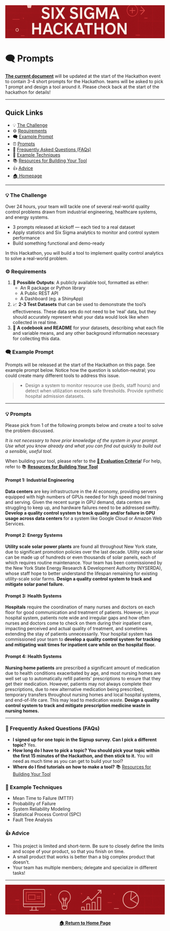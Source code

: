 ![](images/banner_thin.png)
---

# 🗨️ Prompts

[**The current document**](https://github.com/timothyfraser/sixsigmahackathon/blob/main/docs/prompts.md) will be updated at the start of the Hackathon event to contain 3-4 short prompts for the Hackathon.
teams will be asked to pick 1 prompt and design a tool around it. Please check back at the start of the hackathon for details! 

---

## Quick Links

- 💡 [The Challenge](https://github.com/timothyfraser/sixsigmahackathon/blob/main/docs/prompts.md#-the-challenge)
- ⚙️ [Requirements](https://github.com/timothyfraser/sixsigmahackathon/blob/main/docs/prompts.md#-requirements)
- 🗨️ [Example Prompt](https://github.com/timothyfraser/sixsigmahackathon/blob/main/docs/prompts.md#-example-prompt)
- ⏰ [Prompts](https://github.com/timothyfraser/sixsigmahackathon/blob/main/docs/prompts.md#-prompts)
- 💬 [Frequently Asked Questions (FAQs)](https://github.com/timothyfraser/sixsigmahackathon/blob/main/docs/prompts.md#-frequently-asked-questions-faqs)
- 🔧 [Example Techniques](https://github.com/timothyfraser/sixsigmahackathon/blob/main/docs/prompts.md#-example-techniques)
- 📚 [Resources for Building Your Tool](https://github.com/timothyfraser/sixsigmahackathon/blob/main/docs/resources.md)
- 👍 [Advice](https://github.com/timothyfraser/sixsigmahackathon/blob/main/docs/prompts.md#-advice)
- [🏠 Homepage](https://github.com/timothyfraser/sixsigmahackathon/tree/main)

---

### 💡 The Challenge

Over 24 hours, your team will tackle one of several real-world quality control problems drawn from industrial engineering, healthcare systems, and energy systems.

- 3 prompts released at kickoff — each tied to a real dataset
- Apply statistics and Six Sigma analytics to monitor and control system performance
- Build something functional and demo-ready

In this Hackathon, you will build a tool to implement quality control analytics to solve a real-world problem.

### ⚙️ Requirements

1. 🚀 **Possible Outputs**: A publicly available tool, formatted as either:
   - An R package or Python library
   - A Public REST API
   - A Dashboard (eg. a ShinyApp)
2. 📈 **2-3 Test Datasets** that can be used to demonstrate the tool’s effectiveness. These data sets do not need to be ‘real’ data, but they should accurately represent what your data would look like when collected in real time. 
3. 📑 **A codebook and README** for your datasets, describing what each file and variable means, and any other background information necessary for collecting this data.

### 🗨️ Example Prompt

Prompts will be released at the start of the Hackathon on this page. 
See example prompt below. Notice how the question is solution-neutral; you could create many different tools to address this issue.

> - Design a system to monitor resource use (beds, staff hours) and detect when utilization exceeds safe thresholds. Provide synthetic hospital admission datasets.

---

### 💡 Prompts 

Please pick from 1 of the following prompts below and create a tool to solve the problem discussed.

*It is not necessary to have prior knowledge of the system in your prompt. Use what you know already and what you can find out quickly to build out a sensible, useful tool.*

When building your tool, please refer to the [**🔢 Evaluation Criteria**](https://github.com/timothyfraser/sixsigmahackathon )! For help, refer to 📚 [**Resources for Building Your Tool**](https://github.com/timothyfraser/sixsigmahackathon/blob/main/docs/resources.md)
#### Prompt 1: Industrial Engineering

**Data centers** are key infrastructure in the AI economy, providing servers equipped with high numbers of GPUs needed for high speed model training and serving. Given the recent surge in GPU demand, data centers are struggling to keep up, and hardware failures need to be addressed swiftly. 
**Develop a quality control system to track quality and/or failure in GPU usage across data centers** for a system like Google Cloud or Amazon Web Services. 

#### Prompt 2: Energy Systems

**Utility scale solar power plants** are found all throughout New York state, due to significant promotion policies over the last decade. Utility scale solar can be made up of hundreds or even thousands of solar panels, each of which requires routine maintenance. Your team has been commissioned by the New York State Energy Research & Development Authority (NYSERDA), whose staff hope to better understand the lifespan remaining for existing utility-scale solar farms. 
**Design a quality control system to track and mitigate solar panel failure.**


#### Prompt 3: Health Systems

**Hospitals** require the coordination of many nurses and doctors on each floor for good communication and treatment of patients. However, in your hospital system, patients note wide and irregular gaps and how often nurses and doctors come to check on them during their inpatient care, impacting perceived and actual quality of treatment, and sometimes extending the stay of patients unnecessarily. Your hospital system has commissioned your team to **develop a quality control system for tracking and mitigating wait times for inpatient care while on the hospital floor.**

#### Prompt 4: Health Systems

**Nursing home patients** are prescribed a significant amount of medication due to health conditions exacerbated by age, and most nursing homes are well set up to automatically refill patients' prescriptions to ensure that they get their medication. However, patients may not always complete their prescriptions, due to new alternative medication being prescribed, temporary transfers throughout nursing homes and local hospital systems, and end-of-life care. This may lead to medication waste. **Design a quality control system to track and mitigate prescription medicine waste in nursing homes.**




---

### 💬 Frequently Asked Questions (FAQs)

- **I signed up for one topic in the Signup survey. Can I pick a different topic?** Yes.
- **How long do I have to pick a topic? You should pick your topic within the first 15 minutes of the Hackathon, and then stick to it.** You will need as much time as you can get to build your tool?
- **Where do I find tutorials on how to make a tool?** 📚 [Resources for Building Your Tool](https://github.com/timothyfraser/sixsigmahackathon/blob/main/docs/resources.md)

### 🔧 Example Techniques

- Mean Time to Failure (MTTF)
- Probability of Failure
- System Reliability Modeling
- Statistical Process Control (SPC)
- Fault Tree Analysis

### 👍 Advice

- This project is limited and short-term. Be sure to closely define the limits and scope of your product, so that you finish on time.
- A small product that works is better than a big complex product that doesn't.
- Your team has multiple members; delegate and specialize in different tasks!

---

![](images/banner_icons.png)

<p align="center">
  <b><a href="https://github.com/timothyfraser/sixsigmahackathon/tree/main">🏠 Return to Home Page</a></b>
</p>
